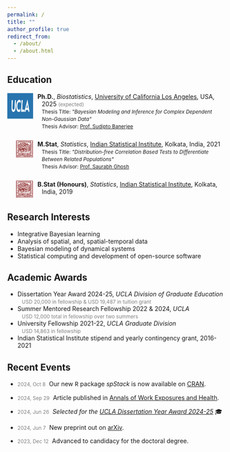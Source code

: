 ```yaml
---
permalink: /
title: ""
author_profile: true
redirect_from:
  - /about/
  - /about.html
---
```


## Education
<ul style="padding-left: 0;">
  <li style="list-style: none; display: flex; align-items: flex-start; margin-bottom: 25px;">
    <div style="margin-right: 10px; flex-shrink: 0;">
      <img src="../images/ucla-logo1.png" alt="Bullet 1" width="60" height="60">
    </div>
    <div style="text-indent: -10px; padding-left: 10px;">
      <b>Ph.D.</b>, <i>Biostatistics</i>, <a href="https://ph.ucla.edu/departments/biostatistics">University of California Los Angeles</a>, USA, 2025 <span style="font-size: smaller; color: grey">(expected)</span><br>
      <span style="font-size: smaller">Thesis Title: <i>"Bayesian Modeling and Inference for Complex Dependent Non-Gaussian Data"</i></span><br>
      <span style="font-size: smaller">Thesis Advisor: <a href="http://sudipto.bol.ucla.edu/">Prof. Sudipto Banerjee</a></span>
    </div>
  </li>
  <li style="list-style: none; display: flex; align-items: flex-start; margin-bottom: 25px;">
    <div style="margin-right: 10px; flex-shrink: 0; margin-left: 20px">
      <img src="../images/isi-logo-red.png" alt="Bullet 2" width="40" height="40">
    </div>
    <div style="text-indent: -10px; padding-left: 10px;">
      <b>M.Stat</b>, <i>Statistics</i>, <a href="https://www.isical.ac.in/">Indian Statistical Institute</a>, Kolkata, India, 2021<br>
      <span style="font-size: smaller">Thesis Title: <i>"Distribution-free Correlation Based Tests to Differentiate Between Related Populations"</i></span><br>
      <span style="font-size: smaller">Thesis Advisor: <a href="https://www.isical.ac.in/~saurabh/">Prof. Saurabh Ghosh</a></span>
    </div>
  </li>
  <li style="list-style: none; display: flex; align-items: flex-start; margin-bottom: 25px;">
    <div style="margin-right: 10px; flex-shrink: 0; margin-left: 20px">
      <img src="../images/isi-logo-red.png" alt="Bullet 3" width="40" height="40">
    </div>
    <div style="text-indent: -10px; padding-left: 10px;">
      <b>B.Stat (Honours)</b>, <i>Statistics</i>, <a href="https://www.isical.ac.in/">Indian Statistical Institute</a>, Kolkata, India, 2019
    </div>
  </li>
</ul>

<!-- - **Ph.D.**, *Biostatistics*, [University of California Los Angeles](https://ph.ucla.edu/departments/biostatistics), USA, 2025 <span style="font-size: smaller; color: grey">(expected)</span><img src="../images/ucla-logo1.png" align="right" alt="UCLA Logo" width="60" height="50" style="margin-right: 10px; margin-left: 10px;"/><br>
<span style="font-size: smaller">Thesis Title: <i>"Bayesian Modeling and Inference for Complex Dependent Non-Gaussian Data"</i></span><br>
<span style="font-size: smaller">Thesis Advisor: [Prof. Sudipto Banerjee](http://sudipto.bol.ucla.edu/)</span>

- **M.Stat**, *Statistics*, [Indian Statistical Institute](https://www.isical.ac.in/), Kolkata, India, 2021<img src="../images/isi-logo.png" align="right" alt="ISI Logo" width="45" height="45" style="margin-right: 10px; margin-left: 10px;"/><br>
<span style="font-size: smaller">Thesis Title: <i>"Distribution-free Correlation Based Tests to Differentiate Between Related Populations"</i></span><br>
<span style="font-size: smaller">Thesis Advisor: [Prof. Saurabh Ghosh](https://www.isical.ac.in/~saurabh/)</span>

- **B.Stat (Honours)**, *Statistics*, [Indian Statistical Institute](https://www.isical.ac.in/), Kolkata, India, 2019<img src="../images/isi-logo.png" align="right" alt="ISI Logo" width="45" height="45" style="margin-right: 10px; margin-left: 10px;"/> -->

## Research Interests
<!-- - Bayesian hierarchical modeling and inference -->
- Integrative Bayesian learning
- Analysis of spatial, and, spatial-temporal data
- Bayesian modeling of dynamical systems
- Statistical computing and development of open-source software

## Academic Awards
- Dissertation Year Award 2024-25, *UCLA Division of Graduate Education*<br>
<span style="font-size: smaller; color: grey; text-indent: -10px; padding-left: 10px;">USD 20,000 in fellowship & USD 19,487 in tuition grant</span>
- Summer Mentored Research Fellowship 2022 & 2024, *UCLA*<br>
<span style="font-size: smaller; color: grey; text-indent: -10px; padding-left: 10px;">USD 12,000 total in fellowship over two summers</span>
- University Fellowship 2021-22, *UCLA Graduate Division*<br>
<span style="font-size: smaller; color: grey; text-indent: -10px; padding-left: 10px;">USD 14,863 in fellowship</span>
- Indian Statistical Institute stipend and yearly contingency grant, 2016-2021

## Recent Events
- <span style="font-size: smaller; color: grey">2024, Oct 8</span>&nbsp; Our new <span style="font-family: 'Courier New', monospace;">R</span> package *spStack* is now available on [CRAN](https://cran.r-project.org/package=spStack).

<!-- * <span style="font-size: smaller; color: grey">2024, Oct 4</span>&nbsp; The spStack [website](https://span-18.github.io/spStack-dev/) is now live! -->

- <span style="font-size: smaller; color: grey">2024, Sep 29</span>&nbsp; Article published in [Annals of Work Exposures and Health](https://doi.org/10.1093/annweh/wxae061).

- <span style="font-size: smaller; color: grey">2024, Jun 26</span>&nbsp; *Selected for the [UCLA Dissertation Year Award 2024-25](https://grad.ucla.edu/funding/financial-aid/funding-for-continuing-students/dissertation-year-fellowship/)* :mortar_board:

- <span style="font-size: smaller; color: grey">2024, Jun 7</span>&nbsp; New preprint out on [arXiv](https://arxiv.org/abs/2406.04655).

- <span style="font-size: smaller; color: grey">2023, Dec 12</span>&nbsp; Advanced to candidacy for the doctoral degree.

<!-- - *2024, Oct 8:* Our new package **spStack** is now available on [CRAN](https://cran.r-project.org/package=spStack)!
- *Oct 4, 2024:* The spStack [website](https://span-18.github.io/spStack-dev/) is now live!
- *Sep 29, 2024:* Article published in [Annals of Work Exposures and Health](https://doi.org/10.1093/annweh/wxae061).
- *Jun 26, 2024:* Selected for the [UCLA Dissertation Year Award](https://grad.ucla.edu/funding/financial-aid/funding-for-continuing-students/dissertation-year-fellowship/) :mortar_board:
- *Jun 7, 2024:* New preprint out on [arXiv](https://arxiv.org/abs/2406.04655).
- *Dec 12, 2023:* Advanced to candidacy for the doctoral degree. -->